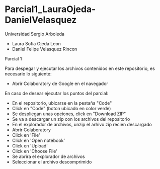 # Parcial1_LauraOjeda-DanielVelasquez
Universidad Sergio Arboleda 
* Laura Sofia Ojeda Leon 
* Daniel Felipe Velasquez Rincon 

Parcial 1

Para despegar y ejecutar los archivos contenidos en este repositorio, es necesario lo siguiente:
* Abrir Colaboratory de Google en el navegador

En caso de desear ejecutar los puntos del parcial: 
* En el repositorio, ubicarse en la pestaña "Code"
* Click en "Code" (boton ubicado en color verde)
* Se despliegan unas opciones, click en "Download ZIP"
* Se va a descargar un zip con los archivos del repositorio
* En el explorador de archivos, unzip el arhivo zip recien descargado
* Abrir Colaboratory
* Click en 'File'
* Click en 'Open notebook'
* Click en 'Upload'
* Click en 'Choose File'
* Se abrira el explorador de archivos
* Seleccionar el archivo descomprimido

